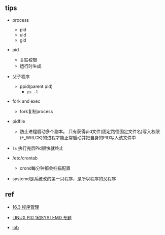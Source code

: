 


## tips

+ process
    + pid
    + uid
    + gid

+ pid
    + 关联权限
    + 运行时生成

+ 父子程序
    + ppid(parent pid)
        + `ps -l`

+ fork and exec
    + fork复制process

+ pidfile
    + 防止进程启动多个副本。 只有获得pid文件(固定路径固定文件名)写入权限(F_WRLCK)的进程才能正常启动并把自身的PID写入该文件中

+ `ls` 执行完后Pid很快就终止

+ /etc/crontab 
    + crond每分钟都会扫描配置

+ systemd是系统改的第一只程序，是所以程序的父程序

## ref
+ [16.3 程序管理](https://wizardforcel.gitbooks.io/vbird-linux-basic-4e/content/141.html)
+ [LINUX PID 1和SYSTEMD 专题](https://www.huaweicloud.com/articles/81c6c4ba2cf1a055d117ad2a4f5460ce.html)

+ [job](https://wizardforcel.gitbooks.io/vbird-linux-basic-4e/content/140.html)